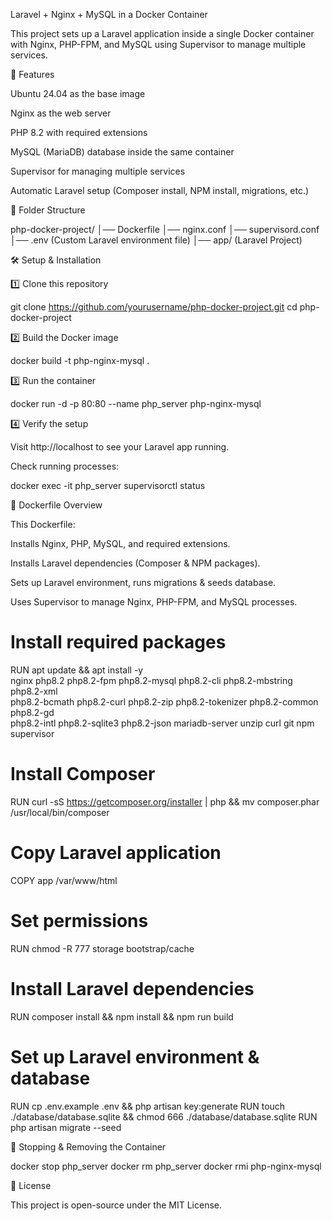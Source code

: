 Laravel + Nginx + MySQL in a Docker Container

This project sets up a Laravel application inside a single Docker container with Nginx, PHP-FPM, and MySQL using Supervisor to manage multiple services.

🚀 Features

Ubuntu 24.04 as the base image

Nginx as the web server

PHP 8.2 with required extensions

MySQL (MariaDB) database inside the same container

Supervisor for managing multiple services

Automatic Laravel setup (Composer install, NPM install, migrations, etc.)

📁 Folder Structure

php-docker-project/
│── Dockerfile
│── nginx.conf
│── supervisord.conf
│── .env (Custom Laravel environment file)
│── app/  (Laravel Project)

🛠️ Setup & Installation

1️⃣ Clone this repository

git clone https://github.com/yourusername/php-docker-project.git
cd php-docker-project

2️⃣ Build the Docker image

docker build -t php-nginx-mysql .

3️⃣ Run the container

docker run -d -p 80:80 --name php_server php-nginx-mysql

4️⃣ Verify the setup

Visit http://localhost to see your Laravel app running.

Check running processes:

docker exec -it php_server supervisorctl status

🔧 Dockerfile Overview

This Dockerfile:

Installs Nginx, PHP, MySQL, and required extensions.

Installs Laravel dependencies (Composer & NPM packages).

Sets up Laravel environment, runs migrations & seeds database.

Uses Supervisor to manage Nginx, PHP-FPM, and MySQL processes.

# Install required packages
RUN apt update && apt install -y \
    nginx php8.2 php8.2-fpm php8.2-mysql php8.2-cli php8.2-mbstring php8.2-xml \
    php8.2-bcmath php8.2-curl php8.2-zip php8.2-tokenizer php8.2-common php8.2-gd \
    php8.2-intl php8.2-sqlite3 php8.2-json mariadb-server unzip curl git npm supervisor

# Install Composer
RUN curl -sS https://getcomposer.org/installer | php && mv composer.phar /usr/local/bin/composer

# Copy Laravel application
COPY app /var/www/html

# Set permissions
RUN chmod -R 777 storage bootstrap/cache

# Install Laravel dependencies
RUN composer install && npm install && npm run build

# Set up Laravel environment & database
RUN cp .env.example .env && php artisan key:generate
RUN touch ./database/database.sqlite && chmod 666 ./database/database.sqlite
RUN php artisan migrate --seed

🔄 Stopping & Removing the Container

docker stop php_server
docker rm php_server
docker rmi php-nginx-mysql

📜 License

This project is open-source under the MIT License.


